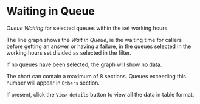 # Waiting in Queue

*Queue Waiting* for selected queues within the set working hours.

The line graph shows the *Wait in Queue*, ie the waiting time for callers
before getting an answer or having a failure, in the queues selected in the 
working hours set divided as selected in the filter.

If no queues have been selected, the graph will show no data.

The chart can contain a maximum of 8 sections. Queues exceeding this number
will appear in `Others` section.

If present, click the `View details` button to view all the data
in table format.
